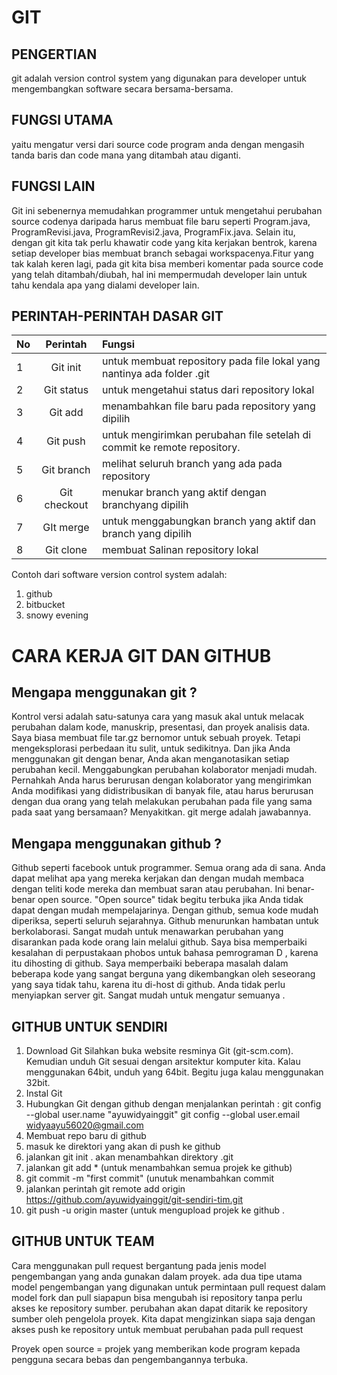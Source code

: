 # GIT

## PENGERTIAN
git adalah version control system yang digunakan para developer untuk mengembangkan software secara bersama-bersama. 
## FUNGSI UTAMA
yaitu mengatur versi dari source code program anda dengan mengasih tanda baris dan code mana yang ditambah atau diganti.
## FUNGSI LAIN 
Git ini sebenernya memudahkan programmer untuk mengetahui perubahan source codenya daripada harus membuat file baru seperti 
Program.java, ProgramRevisi.java,  ProgramRevisi2.java, ProgramFix.java. 
Selain itu, dengan git kita tak perlu khawatir code yang kita kerjakan bentrok, karena setiap developer bias membuat branch 
sebagai workspacenya.Fitur yang tak kalah keren lagi, pada git kita bisa memberi komentar pada source code yang telah 
ditambah/diubah, hal ini mempermudah developer lain untuk tahu  kendala apa yang dialami developer lain.

## PERINTAH-PERINTAH DASAR GIT 

| No  |Perintah                |Fungsi                                                                  |
| --- |:----------------------:|:-----------------------------------------------------------------------|
| 1   |Git init  |untuk membuat repository pada file lokal yang nantinya ada folder .git |
| 2   |Git status  |untuk mengetahui status dari repository lokal |
| 3   |Git add  |menambahkan file baru pada repository yang dipilih |
| 4   |Git push  |untuk mengirimkan perubahan file setelah di commit ke remote repository. |
| 5   |Git branch |melihat seluruh branch yang ada pada repository |
| 6   | Git checkout  |menukar branch yang aktif dengan branchyang dipilih |
| 7   | GIt merge |untuk menggabungkan branch yang aktif dan branch yang dipilih |
| 8   |  Git clone  |membuat Salinan repository lokal |

Contoh dari software version control system adalah:
1. github
2. bitbucket
3. snowy evening

# CARA KERJA GIT DAN GITHUB


## Mengapa menggunakan git ?

Kontrol versi adalah satu-satunya cara yang masuk akal untuk melacak perubahan dalam kode, manuskrip, presentasi, dan proyek analisis data. 
Saya biasa membuat file tar.gz bernomor untuk sebuah proyek. Tetapi mengeksplorasi perbedaan itu sulit, untuk sedikitnya. 
Dan jika Anda menggunakan git dengan benar, Anda akan menganotasikan setiap perubahan kecil.
Menggabungkan perubahan kolaborator menjadi mudah. Pernahkah Anda harus berurusan dengan kolaborator yang mengirimkan Anda modifikasi yang didistribusikan 
di banyak file, atau harus berurusan dengan dua orang yang telah melakukan perubahan pada file yang sama pada saat yang bersamaan? 
Menyakitkan. git merge adalah jawabannya.


## Mengapa menggunakan github ?

Github seperti facebook untuk programmer. Semua orang ada di sana. Anda dapat melihat apa yang mereka kerjakan dan dengan mudah membaca dengan teliti 
kode mereka dan membuat saran atau perubahan.
Ini benar-benar open source. "Open source" tidak begitu terbuka jika Anda tidak dapat dengan mudah mempelajarinya. 
Dengan github, semua kode mudah diperiksa, seperti seluruh sejarahnya.
Github menurunkan hambatan untuk berkolaborasi. Sangat mudah untuk menawarkan perubahan yang disarankan pada kode orang lain melalui github. 
Saya bisa memperbaiki kesalahan di perpustakaan phobos untuk bahasa pemrograman D , karena itu dihosting di github. Saya memperbaiki beberapa 
masalah dalam beberapa kode yang sangat berguna yang dikembangkan oleh seseorang yang saya tidak tahu, karena itu di-host di github.
Anda tidak perlu menyiapkan server git. Sangat mudah untuk mengatur semuanya .  

## GITHUB UNTUK SENDIRI
1. Download Git
Silahkan buka website resminya Git (git-scm.com). Kemudian unduh Git sesuai dengan arsitektur komputer kita. 
Kalau menggunakan 64bit, unduh yang 64bit. Begitu juga kalau menggunakan 32bit.
2. Instal Git
3. Hubungkan Git dengan github dengan menjalankan perintah :
     git config --global user.name "ayuwidyainggit"
	 git config --global user.email widyaayu56020@gmail.com
4. Membuat repo baru di github
5. masuk ke direktori yang akan di push ke github 
6. jalankan git init . akan menambahkan direktory .git
7. jalankan git add * (untuk menambahkan semua projek ke github)
8. git commit -m "first commit" (unutuk menambahkan commit
9. jalankan perintah git remote add origin https://github.com/ayuwidyainggit/git-sendiri-tim.git
10. git push -u origin master (untuk mengupload projek ke github .

## GITHUB UNTUK TEAM

Cara menggunakan pull request bergantung pada jenis model pengembangan yang anda gunakan dalam proyek.
ada dua tipe utama model pengembangan yang digunakan untuk permintaan pull request 
dalam model fork dan pull siapapun bisa mengubah isi repository tanpa perlu akses ke repository sumber.
perubahan akan dapat ditarik ke repository sumber oleh pengelola proyek. Kita dapat mengizinkan siapa saja dengan akses push ke repository untuk membuat 
perubahan pada pull request

Proyek open source = projek yang memberikan kode program kepada pengguna secara bebas dan pengembangannya terbuka.
